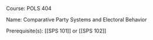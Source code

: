 




Course: POLS 404

Name: Comparative Party Systems and Electoral Behavior

Prerequisite(s): [[SPS 101]] or [[SPS 102]]